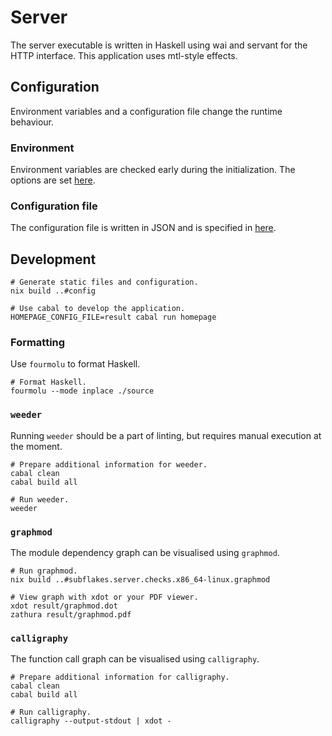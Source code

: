 # Server

The server executable is written in Haskell using wai and servant for the HTTP interface.
This application uses mtl-style effects.

## Configuration

Environment variables and a configuration file change the runtime behaviour.

### Environment

Environment variables are checked early during the initialization.
The options are set [here](./source/library/Homepage/Environment.hs).

### Configuration file

The configuration file is written in JSON and is specified in [here](./source/library/Homepage/Configuration.hs).

## Development

```
# Generate static files and configuration.
nix build ..#config

# Use cabal to develop the application.
HOMEPAGE_CONFIG_FILE=result cabal run homepage
```

### Formatting

Use `fourmolu` to format Haskell.

```
# Format Haskell.
fourmolu --mode inplace ./source
```

### `weeder`

Running `weeder` should be a part of linting, but requires manual execution at the moment.

```
# Prepare additional information for weeder.
cabal clean
cabal build all

# Run weeder.
weeder
```

### `graphmod`

The module dependency graph can be visualised using `graphmod`.

```
# Run graphmod.
nix build ..#subflakes.server.checks.x86_64-linux.graphmod

# View graph with xdot or your PDF viewer.
xdot result/graphmod.dot
zathura result/graphmod.pdf
```

### `calligraphy`

The function call graph can be visualised using `calligraphy`.

```
# Prepare additional information for calligraphy.
cabal clean
cabal build all

# Run calligraphy.
calligraphy --output-stdout | xdot -
```
